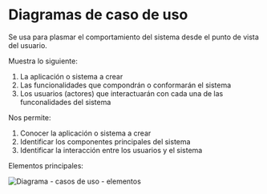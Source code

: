 # Diagramas de caso de uso

Se usa para plasmar el comportamiento del sistema desde el punto de vista del usuario.

Muestra lo siguiente:

1. La aplicación o sistema a crear
2. Las funcionalidades que compondrán o conformarán el sistema
3. Los usuarios (actores) que interactuarán con cada una de las funconalidades del sistema

Nos permite:

1. Conocer la aplicación o sistema a crear
2. Identificar los componentes principales del sistema
3. Identificar la interacción entre los usuarios y el sistema

Elementos principales:

![Diagrama - casos de uso - elementos](https://github.com/luislopez-dev/UML/assets/48783255/373b79f8-e68a-4dba-8afe-fd99f3c70809)
